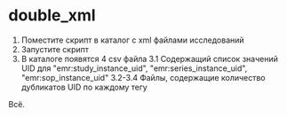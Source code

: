 # double_xml
1. Поместите скрипт в каталог с xml файлами исследований
2. Запустите скрипт
3. В каталоге появятся 4 csv файла
  3.1 Содержащий список значений UID для "emr:study_instance_uid", "emr:series_instance_uid", "emr:sop_instance_uid"
  3.2-3.4 Файлы, содержащие количество дубликатов UID по каждому тегу

Всё.
